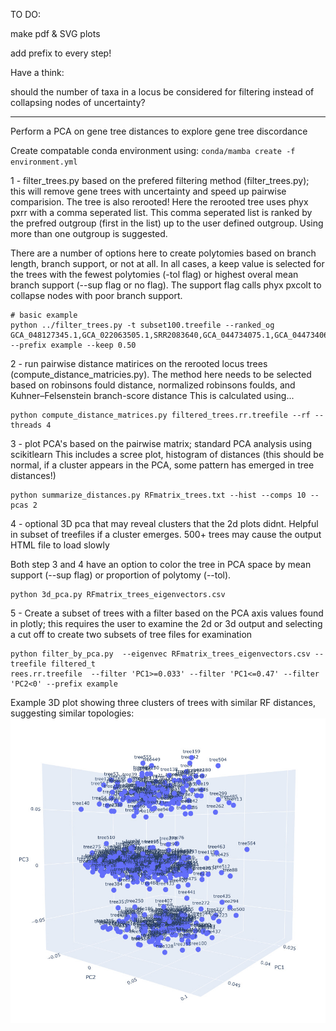 TO DO:

make pdf & SVG plots

add prefix to every step!

Have a think:

should the number of taxa in a locus be considered for filtering instead of collapsing nodes of uncertainty?


------------------------------


Perform a PCA on gene tree distances to explore gene tree discordance 

Create compatable conda environment using:
`conda/mamba create -f environment.yml`

1 - filter_trees.py based on the prefered filtering method (filter_trees.py); this will remove gene trees with uncertainty and speed up pairwise comparision. The tree is also rerooted! Here the rerooted tree uses phyx pxrr with a comma seperated list. This comma seperated list is ranked by the prefred outgroup (first in the list) up to the user defined outgroup. Using more than one outgroup is suggested.

There are a number of options here to create polytomies based on branch length, branch support, or not at all. In all cases, a keep value is selected for the trees with the fewest polytomies (-tol flag) or highest overal mean branch support (--sup flag or no flag). The support flag calls phyx pxcolt to collapse nodes with poor branch support.

```
# basic example
python ../filter_trees.py -t subset100.treefile --ranked_og GCA_048127345.1,GCA_022063505.1,SRR2083640,GCA_044734075.1,GCA_044734065.1,CBX0472,CBX0471,CBX0473 --prefix example --keep 0.50
```

2 - run pairwise distance matirices on the rerooted locus trees (compute_distance_matricies.py). The method here needs to be selected based on robinsons fould distance, normalized robinsons foulds, and Kuhner–Felsenstein branch-score distance This is calculated using... 
```
python compute_distance_matrices.py filtered_trees.rr.treefile --rf --threads 4
```

3 - plot PCA's based on the pairwise matrix; standard PCA analysis using scikitlearn
This includes a scree plot, histogram of distances (this should be normal, if a cluster appears in the PCA, some pattern has emerged in tree distances!)

```
python summarize_distances.py RFmatrix_trees.txt --hist --comps 10 --pcas 2
```

4 - optional 3D pca that may reveal clusters that the 2d plots didnt. Helpful in subset of treefiles if a cluster emerges. 500+ trees may cause the output HTML file to load slowly

Both step 3 and 4 have an option to color the tree in PCA space by mean support (--sup flag) or proportion of polytomy (--tol).
```
python 3d_pca.py RFmatrix_trees_eigenvectors.csv
```

5 - Create a subset of trees with a filter based on the PCA axis values found in plotly; this requires the user to examine the 2d or 3d output and selecting a cut off to create two subsets of tree files for examination 
```
python filter_by_pca.py  --eigenvec RFmatrix_trees_eigenvectors.csv --treefile filtered_t
rees.rr.treefile  --filter 'PC1>=0.033' --filter 'PC1<=0.47' --filter 'PC2<0' --prefix example
```


Example 3D plot showing three clusters of trees with similar RF distances, suggesting similar topologies:
![plotly 3D plot of a PCA's 1, 2, & 3rd axes.](https://github.com/crcardenas/tree_distance/blob/main/Robinson-Foulds_Distance_PCA.jpg)
